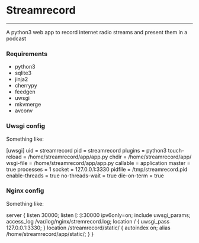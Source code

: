 # Streamrecord
***
A python3 web app to record internet radio streams and present them in a podcast

### Requirements

- python3
- sqlite3
- jinja2
- cherrypy
- feedgen
- uwsgi
- mkvmerge
- avconv

### Uwsgi config

Something like:

[uwsgi]
uid = streamrecord
pid = streamrecord
plugins = python3
touch-reload = /home/streamrecord/app/app.py
chdir = /home/streamrecord/app/
wsgi-file = /home/streamrecord/app/app.py
callable = application
master = true
processes = 1
socket = 127.0.0.1:3330
pidfile = /tmp/streamrecord.pid
enable-threads = true
no-threads-wait = true
die-on-term = true

### Nginx config

Something like:

server {
	listen 30000;
	listen [::]:30000 ipv6only=on;
	include uwsgi_params;
	access_log /var/log/nginx/stremrecord.log;
	location / {
		uwsgi_pass 127.0.0.1:3330;
	}
	location /streamrecord/static/ {
		autoindex on;
		alias /home/streamrecord/app/static/;
	}
}
